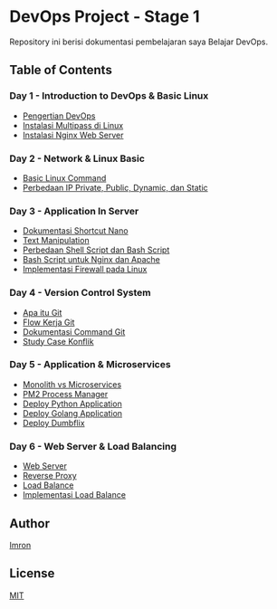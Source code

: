 # DevOps Project - Stage 1
Repository ini berisi dokumentasi pembelajaran saya Belajar DevOps.

## Table of Contents

### Day 1 - Introduction to DevOps & Basic Linux
- [Pengertian DevOps](day-1/pengertian-devops.md)
- [Instalasi Multipass di Linux](day-1/instalasi-multipass-linux.md)
- [Instalasi Nginx Web Server](day-1/instalasi-nginx-webserver.md)

### Day 2 - Network & Linux Basic
- [Basic Linux Command](day-2/basic-linux-command.md)
- [Perbedaan IP Private, Public, Dynamic, dan Static](day-2/perbedaan-ipprivat-public-dynamic-static.md)

### Day 3 - Application In Server
- [Dokumentasi Shortcut Nano](day-3/dokumentasi-shortcut-nano(1).md)
- [Text Manipulation](day-3/manipulation-text(2).md)
- [Perbedaan Shell Script dan Bash Script](day-3/perbedaan-shellscript-bashscript(3).md)
- [Bash Script untuk Nginx dan Apache](day-3/bashscript-nginx-apache(4).md)
- [Implementasi Firewall pada Linux](day-3/Implementasikan%20Firewall%20pada%20linux(5).md)

### Day 4 - Version Control System
- [Apa itu Git](day-4/apa-itu-git(1).md)
- [Flow Kerja Git](day-4/flow-kerja-git(2).md)
- [Dokumentasi Command Git](day-4/dokumentasi-command-git(3).md)
- [Study Case Konflik](day-4/study-case-konflik(4).md)

### Day 5 - Application & Microservices
- [Monolith vs Microservices](day-5/monolith-microservices.md)
- [PM2 Process Manager](day-5/pm2.md)
- [Deploy Python Application](day-5/deploy-py.md)
- [Deploy Golang Application](day-5/deploy-go.md)
- [Deploy Dumbflix](day-5/dumbflix.md)

### Day 6 - Web Server & Load Balancing
- [Web Server](day-6/web-server.md)
- [Reverse Proxy](day-6/reverse-proxy.md)
- [Load Balance](day-6/load-balance.md)
- [Implementasi Load Balance](day-6/implementasi-load-balance.md)



## Author
[Imron](https://github.com/imronnm)

## License
[MIT](https://choosealicense.com/licenses/mit/)
